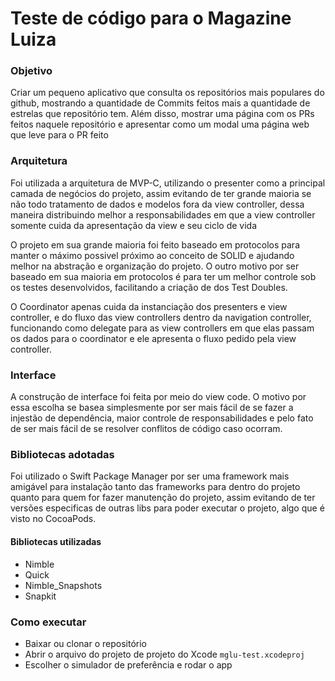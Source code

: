 # Teste de código para o Magazine Luiza
### Objetivo
Criar um pequeno aplicativo que consulta os repositórios mais populares do github, mostrando a quantidade de Commits feitos mais a quantidade de estrelas que repositório tem.
Além disso, mostrar uma página com os PRs feitos naquele repositório e apresentar como um modal uma página web que leve para o PR feito

### Arquitetura
Foi utilizada a arquitetura de MVP-C, utilizando o presenter como a principal camada de negócios do projeto, assim evitando de ter grande maioria se não todo tratamento de dados e modelos fora da view controller, dessa maneira distribuindo melhor a responsabilidades em que a view controller somente cuida da apresentação da view e seu ciclo de vida

O projeto em sua grande maioria foi feito baseado em protocolos para manter o máximo possivel próximo ao conceito de SOLID e ajudando melhor na abstração e organização do projeto. O outro motivo por ser baseado em sua maioria em protocolos é para ter um melhor controle sob os testes desenvolvidos, facilitando a criação de dos Test Doubles.

O Coordinator apenas cuida da instanciação dos presenters e view controller, e do fluxo das view controllers dentro da navigation controller, funcionando como delegate para as view controllers em que elas passam os dados para o coordinator e ele apresenta o fluxo pedido pela view controller.

### Interface
A construção de interface foi feita por meio do view code. O motivo por essa escolha se basea simplesmente por ser mais fácil de se fazer a injestão de dependência, maior controle de responsabilidades e pelo fato de ser mais fácil de se resolver conflitos de código caso ocorram.

### Bibliotecas adotadas
Foi utilizado o Swift Package Manager por ser uma framework mais amigável para instalação tanto das frameworks para dentro do projeto quanto para quem for fazer manutenção do projeto, assim evitando de ter versões especificas de outras libs para poder executar o projeto, algo que é visto no CocoaPods.

#### Bibliotecas utilizadas
- Nimble
- Quick
- Nimble_Snapshots
- Snapkit

### Como executar
- Baixar ou clonar o repositório
- Abrir o arquivo do projeto de projeto do Xcode `mglu-test.xcodeproj`
- Escolher o simulador de preferência e rodar o app
